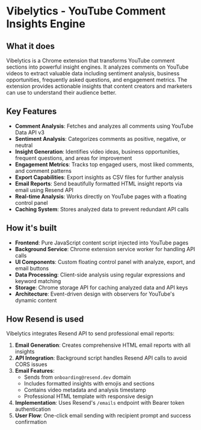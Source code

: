 # Vibelytics - YouTube Comment Insights Engine

## What it does
Vibelytics is a Chrome extension that transforms YouTube comment sections into powerful insight engines. It analyzes comments on YouTube videos to extract valuable data including sentiment analysis, business opportunities, frequently asked questions, and engagement metrics. The extension provides actionable insights that content creators and marketers can use to understand their audience better.

## Key Features
- **Comment Analysis**: Fetches and analyzes all comments using YouTube Data API v3
- **Sentiment Analysis**: Categorizes comments as positive, negative, or neutral
- **Insight Generation**: Identifies video ideas, business opportunities, frequent questions, and areas for improvement
- **Engagement Metrics**: Tracks top engaged users, most liked comments, and comment patterns
- **Export Capabilities**: Export insights as CSV files for further analysis
- **Email Reports**: Send beautifully formatted HTML insight reports via email using Resend API
- **Real-time Analysis**: Works directly on YouTube pages with a floating control panel
- **Caching System**: Stores analyzed data to prevent redundant API calls

## How it's built
- **Frontend**: Pure JavaScript content script injected into YouTube pages
- **Background Service**: Chrome extension service worker for handling API calls
- **UI Components**: Custom floating control panel with analyze, export, and email buttons
- **Data Processing**: Client-side analysis using regular expressions and keyword matching
- **Storage**: Chrome storage API for caching analyzed data and API keys
- **Architecture**: Event-driven design with observers for YouTube's dynamic content

## How Resend is used
Vibelytics integrates Resend API to send professional email reports:
1. **Email Generation**: Creates comprehensive HTML email reports with all insights
2. **API Integration**: Background script handles Resend API calls to avoid CORS issues
3. **Email Features**:
   - Sends from `onboarding@resend.dev` domain
   - Includes formatted insights with emojis and sections
   - Contains video metadata and analysis timestamp
   - Professional HTML template with responsive design
4. **Implementation**: Uses Resend's `/emails` endpoint with Bearer token authentication
5. **User Flow**: One-click email sending with recipient prompt and success confirmation